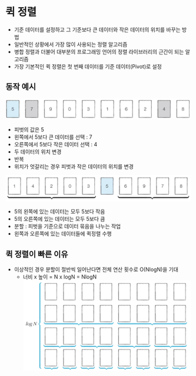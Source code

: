 # 퀵 정렬
- 기준 데이터를 설정하고 그 기준보다 큰 데이터와 작은 데이터의 위치를 바꾸는 방법
- 일반적인 상황에서 가장 많이 사용되는 정렬 알고리즘
- 병합 정렬과 더불어 대부분의 프로그래밍 언어의 정렬 라이브러리의 근간이 되는 알고리즘
- 가장 기본적인 퀵 정렬은 첫 번째 데이터를 기준 데이터(Pivot)로 설정

## 동작 예시
![퀵정렬](퀵정렬_계수정렬.assets/퀵정렬.PNG)
- 피벗의 값은 5
- 왼쪽에서 5보다 큰 데이터를 선택 : 7
- 오른쪽에서 5보다 작은 데이터 선택 : 4
- 두 데이터의 위치 변경
- 반복
- 위치가 엇갈리는 경우 피벗과 작은 데이터의 위치를 변경

![퀵정렬](퀵정렬_계수정렬.assets/퀵정렬_분할완료.PNG)
- 5의 왼쪽에 있는 데이터는 모두 5보다 작음
- 5의 오른쪽에 있는 데이터는 모두 5보다 큼
- 분할 : 피벗을 기준으로 데이터 묶음을 나누는 작업
- 왼쪽과 오른쪽에 있는 데이터들에 퀵정렬 수행

## 퀵 정렬이 빠른 이유
- 이상적인 경우 분할이 절반씩 일어난다면 전체 연산 횟수로 O(NlogN)을 기대
  - 너비 x 높이 = N x logN = NlogN
  ![퀵정렬](퀵정렬_계수정렬.assets/퀵정렬_빠른이유.PNG)